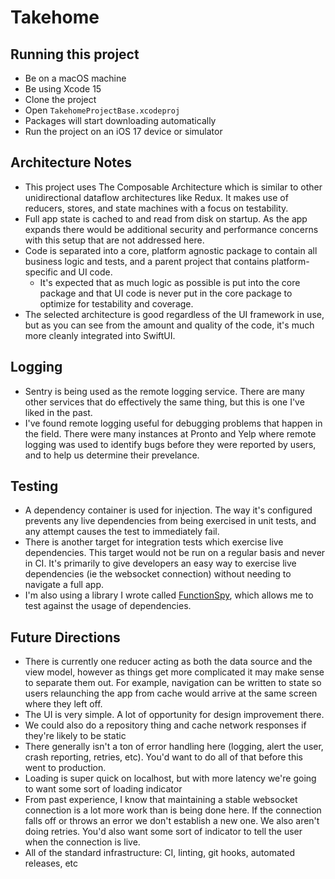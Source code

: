 # Takehome

## Running this project
- Be on a macOS machine
- Be using Xcode 15
- Clone the project
- Open `TakehomeProjectBase.xcodeproj`
- Packages will start downloading automatically
- Run the project on an iOS 17 device or simulator

## Architecture Notes
- This project uses The Composable Architecture which is similar to other unidirectional dataflow architectures like Redux. It makes use of reducers, stores, and state machines with a focus on testability.
- Full app state is cached to and read from disk on startup. As the app expands there would be additional security and performance concerns with this setup that are not addressed here.
- Code is separated into a core, platform agnostic package to contain all business logic and tests, and a parent project that contains platform-specific and UI code.
  - It's expected that as much logic as possible is put into the core package and that UI code is never put in the core package to optimize for testability and coverage.
- The selected architecture is good regardless of the UI framework in use, but as you can see from the amount and quality of the code, it's much more cleanly integrated into SwiftUI.

## Logging
- Sentry is being used as the remote logging service. There are many other services that do effectively the same thing, but this is one I've liked in the past.
- I've found remote logging useful for debugging problems that happen in the field. There were many instances at Pronto and Yelp where remote logging was used to identify bugs before they were reported by users, and to help us determine their prevelance.

## Testing
- A dependency container is used for injection. The way it's configured prevents any live dependencies from being exercised in unit tests, and any attempt causes the test to immediately fail.
- There is another target for integration tests which exercise live dependencies. This target would not be run on a regular basis and never in CI. It's primarily to give developers an easy way to exercise live dependencies (ie the websocket connection) without needing to navigate a full app.
- I'm also using a library I wrote called [FunctionSpy](https://github.com/twof/FunctionSpy?tab=readme-ov-file), which allows me to test against the usage of dependencies.

## Future Directions
- There is currently one reducer acting as both the data source and the view model, however as things get more complicated it may make sense to separate them out. For example, navigation can be written to state so users relaunching the app from cache would arrive at the same screen where they left off.
- The UI is very simple. A lot of opportunity for design improvement there.
- We could also do a repository thing and cache network responses if they're likely to be static
- There generally isn't a ton of error handling here (logging, alert the user, crash reporting, retries, etc). You'd want to do all of that before this went to production.
- Loading is super quick on localhost, but with more latency we're going to want some sort of loading indicator
- From past experience, I know that maintaining a stable websocket connection is a lot more work than is being done here. If the connection falls off or throws an error we don't establish a new one. We also aren't doing retries. You'd also want some sort of indicator to tell the user when the connection is live.
- All of the standard infrastructure: CI, linting, git hooks, automated releases, etc
